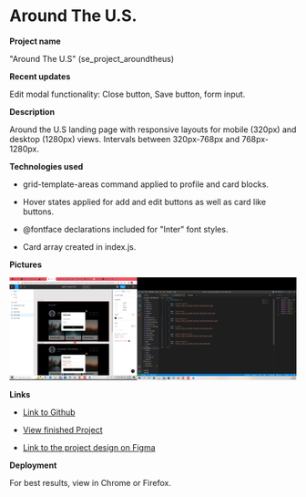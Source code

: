 # Around The U.S.

**Project name**

"Around The U.S" (se_project_aroundtheus)

**Recent updates**

Edit modal functionality:
Close button, Save button, form input.

**Description**

Around the U.S landing page with responsive layouts for mobile (320px) and desktop (1280px) views. Intervals between 320px-768px and 768px-1280px.

**Technologies used**

- grid-template-areas command applied to profile and card blocks.

- Hover states applied for add and edit buttons as well as card like buttons.

- @fontface declarations included for "Inter" font styles.

- Card array created in index.js.

**Pictures**

![alt text](./images/readme/screenshot.png)

**Links**

- [Link to Github](https://github.com/DominickDJ/se_project_aroundtheus.git)

- [View finished Project](https://dominickdj.github.io/se_project_aroundtheus/)

- [Link to the project design on Figma](https://www.figma.com/file/ii4xxsJ0ghevUOcssTlHZv/Sprint-3%3A-Around-the-US?node-id=0%3A1)

**Deployment**

For best results, view in Chrome or Firefox.
